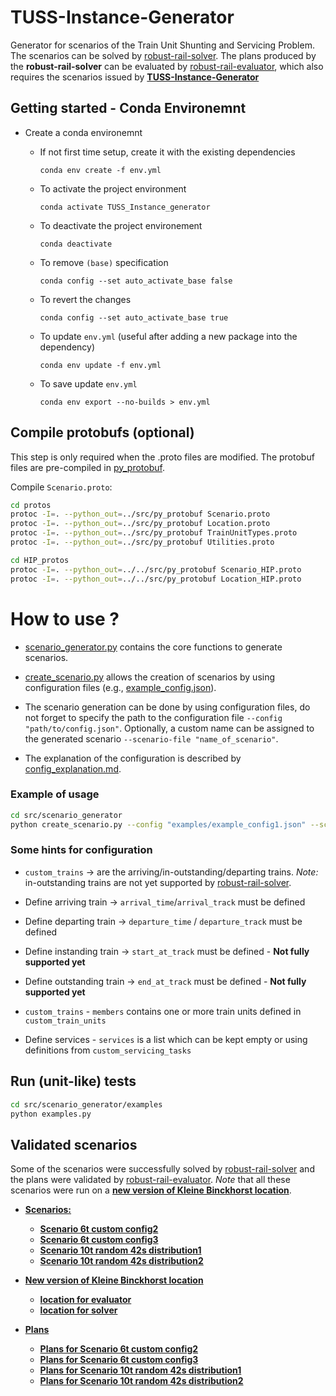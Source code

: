 # TUSS-Instance-Generator
Generator for scenarios of the Train Unit Shunting and Servicing Problem. The scenarios can be solved by [robust-rail-solver](https://github.com/Robust-Rail-NL/robust-rail-solver). The plans produced by the **robust-rail-solver** can be evaluated by [robust-rail-evaluator](https://github.com/Robust-Rail-NL/robust-rail-evaluator), which also requires the scenarios issued by [**TUSS-Instance-Generator**](https://github.com/Robust-Rail-NL/robust-rail-generator) 

## Getting started - Conda Environemnt
* Create a conda environemnt
  * If not first time setup, create it with the existing dependencies

    `conda env create -f env.yml`

  * To activate the project environment
    
    `conda activate TUSS_Instance_generator`

  * To deactivate the project environement

    `conda deactivate`

  * To remove `(base)` specification

    `conda config --set auto_activate_base false`

  * To revert the changes

    `conda config --set auto_activate_base true`
  
  * To update `env.yml` (useful after adding a new package into the dependency)

    `conda env update -f env.yml`  
  
  * To save update `env.yml`

    `conda env export --no-builds > env.yml`

## Compile protobufs (optional)
This step is only required when the .proto files are modified. The protobuf files are pre-compiled in [py_protobuf](./src/py_protobuf/).

Compile `Scenario.proto`:

```bash
cd protos
protoc -I=. --python_out=../src/py_protobuf Scenario.proto
protoc -I=. --python_out=../src/py_protobuf Location.proto
protoc -I=. --python_out=../src/py_protobuf TrainUnitTypes.proto
protoc -I=. --python_out=../src/py_protobuf Utilities.proto
```
```bash
cd HIP_protos
protoc -I=. --python_out=../../src/py_protobuf Scenario_HIP.proto
protoc -I=. --python_out=../../src/py_protobuf Location_HIP.proto
```

# How to use ?

* [scenario_generator.py](./src/scenario_generator/scenario_generator.py) contains the core functions to generate scenarios.

* [create_scenario.py](./src/scenario_generator/create_scenario.py) allows the creation of scenarios by using configuration files (e.g., [example_config.json](./src/scenario_generator/examples/example_config1.json)). 

* The scenario generation can be done by using configuration files, do not forget to specify the path to the configuration file `--config "path/to/config.json"`. Optionally, a custom name can be assigned to the generated scenario `--scenario-file "name_of_scenario"`.

* The explanation of the configuration is described by [config_explanation.md](./src/scenario_generator/config_explanation.md).

### Example of usage
```bash
cd src/scenario_generator
python create_scenario.py --config "examples/example_config1.json" --scenario-file "custom-named-scenario.json"
```

### Some hints for configuration
* `custom_trains` -> are the arriving/in-outstanding/departing trains. *Note:* in-outstanding trains are not yet supported by [robust-rail-solver](https://github.com/Robust-Rail-NL/robust-rail-solver).
* Define arriving train -> `arrival_time`/`arrival_track` must be defined 

* Define departing train -> `departure_time` / `departure_track` must be defined


* Define instanding train -> `start_at_track` must be defined - **Not fully supported yet**

* Define outstanding train -> `end_at_track` must be defined - **Not fully supported yet**

* `custom_trains` - `members` contains one or more train units defined in `custom_train_units`

* Define services - `services` is a list which can be kept empty or using definitions from `custom_servicing_tasks` 


## Run (unit-like) tests

```bash
cd src/scenario_generator/examples
python examples.py
```


## Validated scenarios
Some of the scenarios were successfully solved by [robust-rail-solver](https://github.com/Robust-Rail-NL/robust-rail-solver) and the plans were validated by [robust-rail-evaluator](https://github.com/Robust-Rail-NL/robust-rail-evaluator). *Note* that all these scenarios were run on a [**new version of Kleine Binckhorst location**](data/validated/location/KleineBinckhorst_v2/).


* [**Scenarios:**](data/validated/scenario/KleineBinckhorst_v2/)
  * [**Scenario 6t custom config2**](data/validated/scenario/KleineBinckhorst_v2/scenario_kleineBinckhorst_6t_custom_config2/)
  * [**Scenario 6t custom config3**](data/validated/scenario/KleineBinckhorst_v2/scenario_kleineBinckhorst_6t_custom_config3/)
  * [**Scenario 10t random 42s distribution1**](data/validated/scenario/KleineBinckhorst_v2/scenario_kleineBinckhorst_10t_random_42s_distribution1/)
  * [**Scenario 10t random 42s distribution2**](data/validated/scenario/KleineBinckhorst_v2/scenario_kleineBinckhorst_10t_random_42s_distribution2/)

* [**New version of Kleine Binckhorst location**](data/validated/location/KleineBinckhorst_v2/)
  * [**location for evaluator**](data/validated/location/KleineBinckhorst_v2/location_location_kleineBinckhorst.json)
  * [**location for solver**](data/validated/location/KleineBinckhorst_v2/location_kleineBinckhorst_HIP_dump.json)

* [**Plans**](data/validated/plan/KleineBinckhorst_v2/)
  * [**Plans for Scenario 6t custom config2**](data/validated/plan/KleineBinckhorst_v2/scenario_kleineBinckhorst_6t_custom_config2/plan_scenario_kleineBinckhorst_6t_custom_config2.json)
  * [**Plans for Scenario 6t custom config3**](data/validated/plan/KleineBinckhorst_v2/scenario_kleineBinckhorst_6t_custom_config3/plan_scenario_kleineBinckhorst_6t_custom_config3.json)
  * [**Plans for Scenario 10t random 42s distribution1**](data/validated/plan/KleineBinckhorst_v2/scenario_kleineBinckhorst_10t_random_42s_distribution1/plan_scenario_kleineBinckhorst_10t_random_42s_distribution1.json)
  * [**Plans for Scenario 10t random 42s distribution2**](data/validated/plan/KleineBinckhorst_v2/scenario_kleineBinckhorst_10t_random_42s_distribution2/plan_scenario_kleineBinckhorst_10t_random_42s_distribution2.json)
